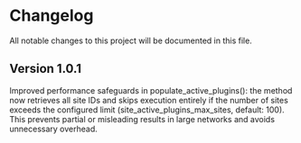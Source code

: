# Changelog

All notable changes to this project will be documented in this file.

## Version  1.0.1

Improved performance safeguards in populate_active_plugins(): the method now retrieves all site IDs and skips execution entirely if the number of sites exceeds the configured limit (site_active_plugins_max_sites, default: 100). This prevents partial or misleading results in large networks and avoids unnecessary overhead.
